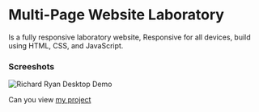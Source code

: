 # Multi-Page Website Laboratory
Is a fully responsive laboratory website,
Responsive for all devices, build using HTML, CSS, and JavaScript.


### Screeshots

![Richard Ryan Desktop Demo](.laptopp.png)

Can you view [my project](https://panchenkonaz.github.io/laboratory__website/)
